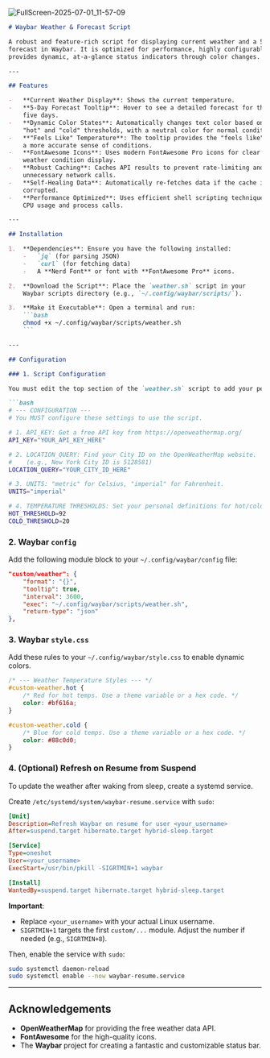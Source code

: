 ![FullScreen-2025-07-01_11-57-09](https://github.com/user-attachments/assets/4753462b-69ab-4ab5-8be2-e08620bce089)


```markdown
# Waybar Weather & Forecast Script

A robust and feature-rich script for displaying current weather and a 5-day
forecast in Waybar. It is optimized for performance, highly configurable, and
provides dynamic, at-a-glance status indicators through color changes.

---

## Features

-   **Current Weather Display**: Shows the current temperature.
-   **5-Day Forecast Tooltip**: Hover to see a detailed forecast for the next
    five days.
-   **Dynamic Color States**: Automatically changes text color based on user-defined
    "hot" and "cold" thresholds, with a neutral color for normal conditions.
-   **"Feels Like" Temperature**: The tooltip provides the "feels like" temperature for
    a more accurate sense of conditions.
-   **FontAwesome Icons**: Uses modern FontAwesome Pro icons for clear and stylish
    weather condition display.
-   **Robust Caching**: Caches API results to prevent rate-limiting and reduce
    unnecessary network calls.
-   **Self-Healing Data**: Automatically re-fetches data if the cache is stale or
    corrupted.
-   **Performance Optimized**: Uses efficient shell scripting techniques to minimize
    CPU usage and process calls.

---

## Installation

1.  **Dependencies**: Ensure you have the following installed:
    -   `jq` (for parsing JSON)
    -   `curl` (for fetching data)
    -   A **Nerd Font** or font with **FontAwesome Pro** icons.

2.  **Download the Script**: Place the `weather.sh` script in your
    Waybar scripts directory (e.g., `~/.config/waybar/scripts/`).

3.  **Make it Executable**: Open a terminal and run:
    ```bash
    chmod +x ~/.config/waybar/scripts/weather.sh
    ```

---

## Configuration

### 1. Script Configuration

You must edit the top section of the `weather.sh` script to add your personal details.

```bash
# --- CONFIGURATION ---
# You MUST configure these settings to use the script.

# 1. API_KEY: Get a free API key from https://openweathermap.org/
API_KEY="YOUR_API_KEY_HERE"

# 2. LOCATION_QUERY: Find your City ID on the OpenWeatherMap website.
#    (e.g., New York City ID is 5128581)
LOCATION_QUERY="YOUR_CITY_ID_HERE"

# 3. UNITS: "metric" for Celsius, "imperial" for Fahrenheit.
UNITS="imperial"

# 4. TEMPERATURE THRESHOLDS: Set your personal definitions for hot/cold.
HOT_THRESHOLD=92
COLD_THRESHOLD=20
```

### 2. Waybar `config`

Add the following module block to your `~/.config/waybar/config` file:

```json
"custom/weather": {
    "format": "{}",
    "tooltip": true,
    "interval": 3600,
    "exec": "~/.config/waybar/scripts/weather.sh",
    "return-type": "json"
},
```

### 3. Waybar `style.css`

Add these rules to your `~/.config/waybar/style.css` to enable dynamic colors.

```css
/* --- Weather Temperature Styles --- */
#custom-weather.hot {
    /* Red for hot temps. Use a theme variable or a hex code. */
    color: #bf616a;
}

#custom-weather.cold {
    /* Blue for cold temps. Use a theme variable or a hex code. */
    color: #88c0d0;
}
```

### 4. (Optional) Refresh on Resume from Suspend

To update the weather after waking from sleep, create a systemd service.

Create `/etc/systemd/system/waybar-resume.service` with `sudo`:

```ini
[Unit]
Description=Refresh Waybar on resume for user <your_username>
After=suspend.target hibernate.target hybrid-sleep.target

[Service]
Type=oneshot
User=<your_username>
ExecStart=/usr/bin/pkill -SIGRTMIN+1 waybar

[Install]
WantedBy=suspend.target hibernate.target hybrid-sleep.target
```

**Important**:
-   Replace `<your_username>` with your actual Linux username.
-   `SIGRTMIN+1` targets the first `custom/...` module. Adjust the
    number if needed (e.g., `SIGRTMIN+8`).

Then, enable the service with `sudo`:
```bash
sudo systemctl daemon-reload
sudo systemctl enable --now waybar-resume.service
```

---

## Acknowledgements

-   **OpenWeatherMap** for providing the free weather data API.
-   **FontAwesome** for the high-quality icons.
-   The **Waybar** project for creating a fantastic and customizable status bar.
```
